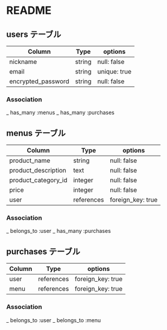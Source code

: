 # README

## users テーブル

|       Column       |  Type  | options                   |
| ------------------ | ------ | ------------------------- | 
| nickname           | string | null: false               |
| email              | string |              unique: true |
| encrypted_password | string | null: false               |

### Association

_ has_many :menus
_ has_many :purchases


## menus テーブル

|        Column          |    Type    | options                       |
| ---------------------- | ---------- | ----------------------------- |
| product_name           | string     | null: false                   |
| product_description    | text       | null: false                   |
| product_category_id    | integer    | null: false                   |
| price                  | integer    | null: false                   |
| user                   | references | foreign_key: true             |

### Association

_ belongs_to :user
_ has_many :purchases


## purchases テーブル

|        Column       |    Type    | options            |
| ------------------- | ---------- | ------------------ |
| user                | references | foreign_key: true  |
| menu                | references | foreign_key: true  |

### Association

_ belongs_to :user
_ belongs_to :menu
